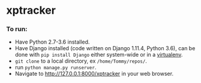 # xptracker

### To run:
   * Have Python 2.7-3.6 installed.
   * Have Django installed (code written on Django 1.11.4, Python 3.6), can be done with `pip install Django` either system-wide or in a [virtualenv](https://virtualenv.pypa.io/en/stable/).
   * `git clone` to a local directory, ex `/home/Tommy/repos/`.
   * run `python manage.py runserver`.
   * Navigate to http://127.0.0.1:8000/xptracker in your web browser.
